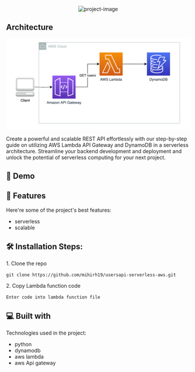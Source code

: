 

<p align="center"><img src="https://socialify.git.ci/mihirh19/usersapi-serverless-aws/image?description=1&amp;descriptionEditable=Serverless%20REST%20API&amp;forks=1&amp;issues=1&amp;language=1&amp;logo=https%3A%2F%2Flogowik.com%2Fcontent%2Fuploads%2Fimages%2Faws-amazon-web-services.jpg&amp;name=1&amp;owner=1&amp;pattern=Signal&amp;pulls=1&amp;stargazers=1&amp;theme=Light" alt="project-image"></p>
<h2> Architecture</h2>

![](arcti.png)

<p id="description">Create a powerful and scalable REST API effortlessly with our step-by-step guide on utilizing AWS Lambda API Gateway and DynamoDB in a serverless architecture. Streamline your backend development and deployment and unlock the potential of serverless computing for your next project.</p>


<h2>🚀 Demo</h2>


  [](https://github.com/mihirh19/usersapi-serverless-aws/assets/128199131/d25d9fef-87a6-477f-876f-bb380ac94907)
  
<h2>🧐 Features</h2>

Here're some of the project's best features:

*   serverless
*   scalable

<h2>🛠️ Installation Steps:</h2>

<p>1. Clone the repo</p>

```
git clone https://github.com/mihirh19/usersapi-serverless-aws.git
```

<p>2. Copy Lambda function code</p>

```
Enter code into lambda function file
```

  
<h2>💻 Built with</h2>

Technologies used in the project:

*   python
*   dynamodb
*   aws lambda
*   aws Api gateway

